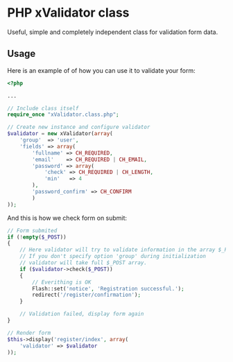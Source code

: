# PHP xValidator class #

Useful, simple and completely independent class for validation form data.

## Usage ##

Here is an example of of how you can use it to validate your form:

```php
<?php

...

// Include class itself
require_once "xValidator.class.php";

// Create new instance and configure validator
$validator = new xValidator(array(
    'group'  => 'user',
    'fields' => array(
        'fullname' => CH_REQUIRED,
        'email'    => CH_REQUIRED | CH_EMAIL,
        'password' => array(
            'check' => CH_REQUIRED | CH_LENGTH,
            'min'   => 4
        ),
        'password_confirm' => CH_CONFIRM
        )
));
```

And this is how we check form on submit:

```php startinline
// Form submited
if (!empty($_POST))
{
    // Here validator will try to validate information in the array $_POST['user'].
    // If you don't specify option 'group' during initialization
    // validator will take full $_POST array.
    if ($validator->check($_POST))
    {
        // Everithing is OK
        Flash::set('notice', 'Registration successful.');
        redirect('/register/confirmation');
    }

    // Validation failed, display form again
}

// Render form
$this->display('register/index', array(
    'validator' => $validator
));
```

